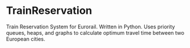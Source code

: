 # TrainReservation
Train Reservation System for Eurorail. Written in Python. Uses priority queues, heaps, and graphs to calculate optimum travel time between two European cities.
